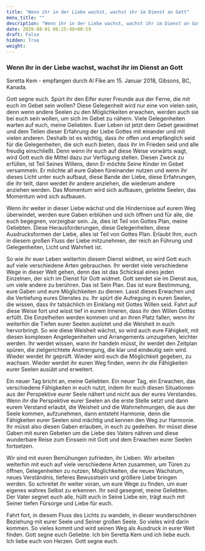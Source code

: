 ```yaml
---
title: "Wenn ihr in der Liebe wachst, wachst ihr im Dienst an Gott"
menu_title: ""
description: "Wenn ihr in der Liebe wachst, wachst ihr im Dienst an Gott"
date: 2020-08-01 06:25:48+00:59
draft: False
hidden: True
weight:
---
```

### Wenn ihr in der Liebe wachst, wachst ihr im Dienst an Gott

Seretta Kem - empfangen durch Al Fike am 15. Januar 2018, Gibsons, BC, Kanada.

Gott segne euch. Spürt ihr den Eifer eurer Freunde aus der Ferne, die mit euch im Gebet sein wollen? Diese Gelegenheit wird nur eine von vielen sein, denn wenn andere Seelen zu den Möglichkeiten erwachen, werden auch sie bei euch sein wollen, um sich im Gebet zu nähern. Viele Gelegenheiten warten auf euch, meine Geliebten. Euer Leben ist jetzt dem Gebet gewidmet und dem Teilen dieser Erfahrung der Liebe Gottes mit einander und mit vielen anderen. Deshalb ist es wichtig, dass ihr offen und empfänglich seid für die Gelegenheiten, die sich euch bieten, dass ihr im Frieden seid und alle freudig einschließt. Denn wenn ihr euch auf diese Weise vorwärts wagt, wird Gott euch die Mittel dazu zur Verfügung stellen. Diesen Zweck zu erfüllen, ist Teil Seines Willens, denn Er möchte Seine Kinder im Gebet versammeln. Er möchte all eure Gaben füreinander nutzen und wenn ihr dieses Licht unter euch aufbaut, diese Bande der Liebe, diese Erfahrungen, die ihr teilt, dann werdet ihr andere anziehen, die wiederum andere anziehen werden. Das Momentum wird sich aufbauen, geliebte Seelen, das Momentum wird sich aufbauen.

Wenn ihr weiter in dieser Liebe wächst und die Hindernisse auf eurem Weg überwindet, werden eure Gaben erblühen und sich öffnen und für alle, die euch begegnen, vorzeigbar sein. Ja, dies ist Teil von Gottes Plan, meine Geliebten. Diese Herausforderungen, diese Gelegenheiten, diese Ausdrucksformen der Liebe, alles ist Teil von Gottes Plan. Erlaubt Ihm, euch in diesem großen Fluss der Liebe mitzunehmen, der reich an Führung und Gelegenheiten, Licht und Wahrheit ist.

So wie ihr euer Leben weiterhin diesem Dienst widmet, so wird Gott euch auf viele verschiedene Arten gebrauchen. Ihr werdet viele verschiedene Wege in dieser Welt gehen, denn das ist das Schicksal eines jeden Einzelnen, der sich im Dienst für Gott widmet. Gott sendet sie im Dienst aus, um viele andere zu berühren. Das ist Sein Plan. Das ist eure Bestimmung, eure Gaben und eure Möglichkeiten zu dienen. Lasst dieses Erwachen und die Vertiefung eures Dienstes zu. Ihr spürt die Aufregung in euren Seelen, die wissen, dass ihr tatsächlich im Einklang mit Gottes Willen seid. Fahrt auf diese Weise fort und wisst tief in eurem Inneren, dass ihr den Willen Gottes erfüllt. Die Einzelheiten werden kommen und an ihren Platz fallen, wenn ihr weiterhin die Tiefen eurer Seelen auslotet und die Weisheit in euch hervorbringt. So wie diese Weisheit wächst, so wird auch eure Fähigkeit, mit diesen komplexen Angelegenheiten und Arrangements umzugehen, leichter werden. Ihr werdet wissen, wann ihr handeln müsst, ihr werdet den Zeitplan spüren, die zielgerichtete Anstrengung, die klar und eindeutig sein wird. Wieder werdet ihr geprüft. Wieder wird euch die Möglichkeit gegeben, zu wachsen. Wieder werdet ihr euren Weg finden, wenn ihr die Fähigkeiten eurer Seelen ausübt und erweitert.

Ein neuer Tag bricht an, meine Geliebten. Ein neuer Tag, ein Erwachen, das verschiedene Fähigkeiten in euch nutzt, indem ihr euch diesen Situationen aus der Perspektive eurer Seele nähert und nicht aus der eures Verstandes. Wenn ihr die Perspektive eurer Seelen an die erste Stelle setzt und dann eurem Verstand erlaubt, die Weisheit und die Wahrnehmungen, die aus der Seele kommen, aufzunehmen, dann entsteht Harmonie, denn die Fähigkeiten eurer Seelen sind mächtig und kennen den Weg zur Harmonie. Ihr müsst also diesen Gaben erlauben, in euch zu gedeihen. Ihr müsst diese Gaben mit euren Gebeten um die Liebe des Vaters nähren und diese wunderbare Reise zum Einssein mit Gott und dem Erwachen eurer Seelen fortsetzen.

Wir sind mit euren Bemühungen zufrieden, ihr Lieben. Wir arbeiten weiterhin mit euch auf viele verschiedene Arten zusammen, um Türen zu öffnen, Gelegenheiten zu nutzen, Möglichkeiten, die neues Wachstum, neues Verständnis, tieferes Bewusstsein und größere Liebe bringen werden. So schreitet ihr weiter voran, um eure Wege zu finden, um euer eigenes wahres Selbst zu erkennen. Ihr seid gesegnet, meine Geliebten. Der Vater segnet euch alle, hüllt euch in Seine Liebe ein, trägt euch mit Seiner tiefen Fürsorge und Liebe für euch.

Fahrt fort, in diesem Fluss des Lichts zu wandeln, in dieser wunderschönen Beziehung mit eurer Seele und Seiner großen Seele. So vieles wird darin kommen. So vieles kommt und wird seinen Weg als Ausdruck in eurer Welt finden. Gott segne euch Geliebte. Ich bin Seretta Kem und ich liebe euch. Ich liebe euch von Herzen. Gott segne euch.
